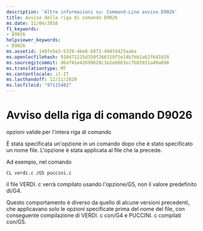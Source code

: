 ```yaml
---
description: 'Altre informazioni su: Command-Line avviso D9026'
title: Avviso della riga di comando D9026
ms.date: 11/04/2016
f1_keywords:
- D9026
helpviewer_keywords:
- D9026
ms.assetid: 149fe5e3-5329-4be8-b871-49dfd423aaba
ms.openlocfilehash: 910471215d350f266319f5e14b7bb1a62f641028
ms.sourcegitcommit: d6af41e42699628c3e2e6063ec7b03931a49a098
ms.translationtype: MT
ms.contentlocale: it-IT
ms.lasthandoff: 12/11/2020
ms.locfileid: "97115482"
---
```

# <a name="command-line-warning-d9026"></a>Avviso della riga di comando D9026

opzioni valide per l'intera riga di comando

È stata specificata un'opzione in un comando dopo che è stato specificato un nome file. L'opzione è stata applicata al file che la precede.

Ad esempio, nel comando

```
CL verdi.c /G5 puccini.c
```

il file VERDI. c verrà compilato usando l'opzione/G5, non il valore predefinito di/G4.

Questo comportamento è diverso da quello di alcune versioni precedenti, che applicavano solo le opzioni specificate prima del nome del file, con conseguente compilazione di VERDI. c con/G4 e PUCCINI. c compilati con/G5.
